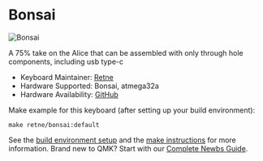 # Bonsai

![Bonsai](https://i.imgur.com/XypHguN.jpg)

A 75% take on the Alice that can be assembled with only through hole components, including usb type-c

* Keyboard Maintainer: [Retne](https://github.com/Retne01)
* Hardware Supported: Bonsai, atmega32a
* Hardware Availability: [GitHub](https://github.com/Retne01/Bonsai)

Make example for this keyboard (after setting up your build environment):

    make retne/bonsai:default

See the [build environment setup](https://docs.qmk.fm/#/getting_started_build_tools) and the [make instructions](https://docs.qmk.fm/#/getting_started_make_guide) for more information. Brand new to QMK? Start with our [Complete Newbs Guide](https://docs.qmk.fm/#/newbs).
